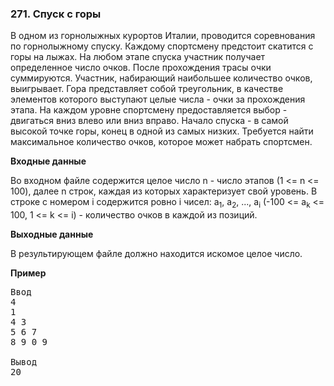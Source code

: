 ﻿### 271. Спуск с горы

В одном из горнолыжных курортов Италии, проводится соревнования по горнолыжному спуску. Каждому спортсмену предстоит скатится с горы на лыжах. 
На любом этапе спуска участник получает определенное число очков. После прохождения трасы очки суммируются. Участник, набирающий наибольшее количество очков, выигрывает. 
Гора представляет собой треугольник, в качестве элементов которого выступают целые числа - очки за прохождения этапа. На каждом уровне спортсмену предоставляется выбор - двигаться вниз влево или вниз вправо. Начало спуска - в самой высокой точке горы, конец в одной из самых низких. 
Требуется найти максимальное количество очков, которое может набрать спортсмен.

**Входные данные**

Во входном файле содержится целое число n - число этапов (1 <= n <= 100), далее n строк, каждая из которых характеризует свой уровень. В строке с номером i содержится ровно i чисел: a<sub>1</sub>, a<sub>2</sub>, ..., a<sub>i</sub> (-100 <= a<sub>k</sub> <= 100, 1 <= k <= i) - количество очков в каждой из позиций.

**Выходные данные**

В результирующем файле должно находится искомое целое число.

**Пример**

<pre>Ввод
4 
1 
4 3 
5 6 7 
8 9 0 9

Вывод
20</pre>